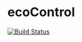 ecoControl
========
[![Build Status](https://travis-ci.org/SEC-i/ecoControl.svg)](https://travis-ci.org/SEC-i/ecoControl)
